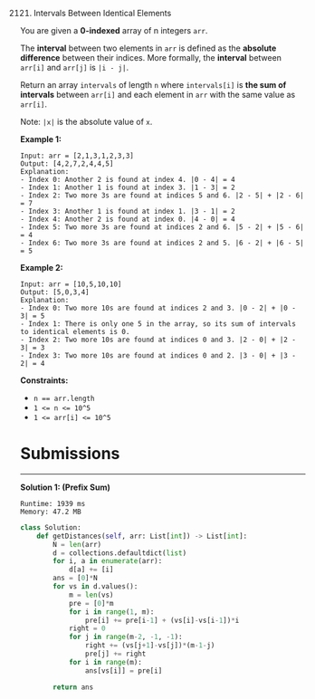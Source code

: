 2121. Intervals Between Identical Elements

You are given a **0-indexed** array of n integers `arr`.

The **interval** between two elements in `arr` is defined as the **absolute difference** between their indices. More formally, the **interval** between `arr[i]` and `arr[j]` is `|i - j|`.

Return an array `intervals` of length `n` where `intervals[i]` is **the sum of intervals** between `arr[i]` and each element in `arr` with the same value as `arr[i]`.

Note: `|x|` is the absolute value of `x`.

 

**Example 1:**
```
Input: arr = [2,1,3,1,2,3,3]
Output: [4,2,7,2,4,4,5]
Explanation:
- Index 0: Another 2 is found at index 4. |0 - 4| = 4
- Index 1: Another 1 is found at index 3. |1 - 3| = 2
- Index 2: Two more 3s are found at indices 5 and 6. |2 - 5| + |2 - 6| = 7
- Index 3: Another 1 is found at index 1. |3 - 1| = 2
- Index 4: Another 2 is found at index 0. |4 - 0| = 4
- Index 5: Two more 3s are found at indices 2 and 6. |5 - 2| + |5 - 6| = 4
- Index 6: Two more 3s are found at indices 2 and 5. |6 - 2| + |6 - 5| = 5
```

**Example 2:**
```
Input: arr = [10,5,10,10]
Output: [5,0,3,4]
Explanation:
- Index 0: Two more 10s are found at indices 2 and 3. |0 - 2| + |0 - 3| = 5
- Index 1: There is only one 5 in the array, so its sum of intervals to identical elements is 0.
- Index 2: Two more 10s are found at indices 0 and 3. |2 - 0| + |2 - 3| = 3
- Index 3: Two more 10s are found at indices 0 and 2. |3 - 0| + |3 - 2| = 4
```

**Constraints:**

* `n == arr.length`
* `1 <= n <= 10^5`
* `1 <= arr[i] <= 10^5`

# Submissions
---
**Solution 1: (Prefix Sum)**
```
Runtime: 1939 ms
Memory: 47.2 MB
```
```python
class Solution:
    def getDistances(self, arr: List[int]) -> List[int]:
        N = len(arr)
        d = collections.defaultdict(list)
        for i, a in enumerate(arr):
            d[a] += [i]
        ans = [0]*N
        for vs in d.values():
            m = len(vs)
            pre = [0]*m
            for i in range(1, m):
                pre[i] += pre[i-1] + (vs[i]-vs[i-1])*i
            right = 0
            for j in range(m-2, -1, -1):
                right += (vs[j+1]-vs[j])*(m-1-j)
                pre[j] += right
            for i in range(m):
                ans[vs[i]] = pre[i]

        return ans
```
